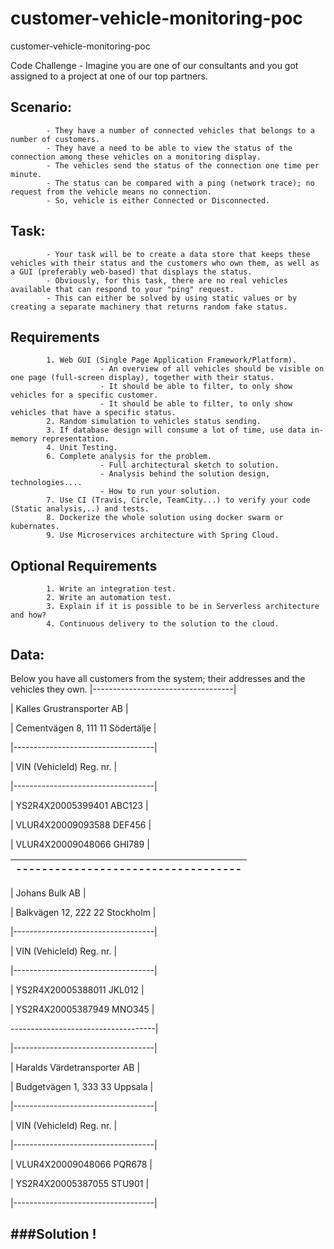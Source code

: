# customer-vehicle-monitoring-poc
customer-vehicle-monitoring-poc

Code Challenge
            - Imagine you are one of our consultants and you got assigned to a project at one of our top partners.
## Scenario:       
            - They have a number of connected vehicles that belongs to a number of customers.
            - They have a need to be able to view the status of the connection among these vehicles on a monitoring display.
            - The vehicles send the status of the connection one time per minute.
            - The status can be compared with a ping (network trace); no request from the vehicle means no connection. 
            - So, vehicle is either Connected or Disconnected.
## Task:
            - Your task will be to create a data store that keeps these vehicles with their status and the customers who own them, as well as a GUI (preferably web-based) that displays the status.
            - Obviously, for this task, there are no real vehicles available that can respond to your "ping" request.
            - This can either be solved by using static values or by creating a separate machinery that returns random fake status.
## Requirements
            1. Web GUI (Single Page Application Framework/Platform).
                        - An overview of all vehicles should be visible on one page (full-screen display), together with their status.
                        - It should be able to filter, to only show vehicles for a specific customer.
                        - It should be able to filter, to only show vehicles that have a specific status.
            2. Random simulation to vehicles status sending.
            3. If database design will consume a lot of time, use data in-memory representation.
            4. Unit Testing.
            6. Complete analysis for the problem.
                        - Full architectural sketch to solution.
                        - Analysis behind the solution design, technologies....
                        - How to run your solution.
            7. Use CI (Travis, Circle, TeamCity...) to verify your code (Static analysis,..) and tests.
            8. Dockerize the whole solution using docker swarm or kubernates.
            9. Use Microservices architecture with Spring Cloud.
## Optional Requirements
            1. Write an integration test.
            2. Write an automation test.
            3. Explain if it is possible to be in Serverless architecture and how?
            4. Continuous delivery to the solution to the cloud.
##  Data:
Below you have all customers from the system; their addresses and the vehicles they own.
|-----------------------------------|

| Kalles Grustransporter AB         |

| Cementvägen 8, 111 11 Södertälje  |

|-----------------------------------|

| VIN (VehicleId)       Reg. nr.    |

|-----------------------------------|

| YS2R4X20005399401     ABC123      |

| VLUR4X20009093588     DEF456      |

| VLUR4X20009048066     GHI789      |

|-----------------------------------|
|-----------------------------------|

| Johans Bulk AB                    |

| Balkvägen 12, 222 22 Stockholm    |

|-----------------------------------|

| VIN (VehicleId)       Reg. nr.    |

|-----------------------------------|

| YS2R4X20005388011     JKL012      |

| YS2R4X20005387949     MNO345      |

------------------------------------|

|-----------------------------------|

| Haralds Värdetransporter AB       |

| Budgetvägen 1, 333 33 Uppsala     |

|-----------------------------------|

| VIN (VehicleId)       Reg. nr.    |

|-----------------------------------|

| VLUR4X20009048066     PQR678      |

| YS2R4X20005387055     STU901      |

|-----------------------------------|

###Solution !
-----------


